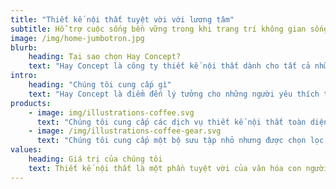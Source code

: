 ```yaml
---
title: "Thiết kế nội thất tuyệt vời với lương tâm"
subtitle: Hỗ trợ cuộc sống bền vững trong khi trang trí không gian sống của bạn
image: /img/home-jumbotron.jpg
blurb:
    heading: Tại sao chọn Hay Concept?
    text: "Hay Concept là công ty thiết kế nội thất dành cho tất cả những ai tin rằng không gian sống đẹp không chỉ nên có tính thẩm mỹ tuyệt vời mà còn phải mang lại lợi ích tốt đẹp cho cộng đồng và môi trường. Chúng tôi trực tiếp hợp tác với các nhà cung cấp nguyên liệu bền vững và đảm bảo một phần lợi nhuận được tái đầu tư vào các cộng đồng đó."
intro:
    heading: "Chúng tôi cung cấp gì"
    text: "Hay Concept là điểm đến lý tưởng cho những người yêu thích thiết kế nội thất và muốn tìm hiểu về nguồn gốc của các vật liệu và hỗ trợ những nhà cung cấp đã cung cấp chúng. Chúng tôi coi trọng việc lựa chọn nguyên liệu, thiết kế và thi công nội thất và sẵn sàng chia sẻ kiến thức đó với bất kỳ ai quan tâm."
products:
    - image: img/illustrations-coffee.svg
      text: "Chúng tôi cung cấp các dịch vụ thiết kế nội thất toàn diện cho căn hộ, biệt thự và văn phòng, với nguyên liệu được thu mua trực tiếp từ các nhà cung cấp bền vững. Chúng tôi tự hào mang đến các giải pháp thiết kế nội thất không chỉ đẹp mắt mà còn thân thiện với môi trường và cộng đồng địa phương."
    - image: /img/illustrations-coffee-gear.svg
      text: "Chúng tôi cung cấp một bộ sưu tập nhỏ nhưng được chọn lọc kỹ lưỡng các dụng cụ và thiết bị trang trí cho mọi sở thích và trình độ kinh nghiệm. Dù bạn là người mới bắt đầu trang trí hay là một nhà thiết kế nội thất chuyên nghiệp, bạn sẽ tìm thấy những món đồ ưa thích trong cửa hàng của chúng tôi."
values:
    heading: Giá trị của chúng tôi
    text: Thiết kế nội thất là một phần tuyệt vời của văn hóa con người nhưng nó cũng có một mặt tối - đó là sự lạm dụng tài nguyên thiên nhiên và lao động. Chúng tôi muốn thay đổi điều này và trả lại ngành thiết kế nội thất cho bản chất thú vị, trao quyền và gắn kết của nó.
---
```


